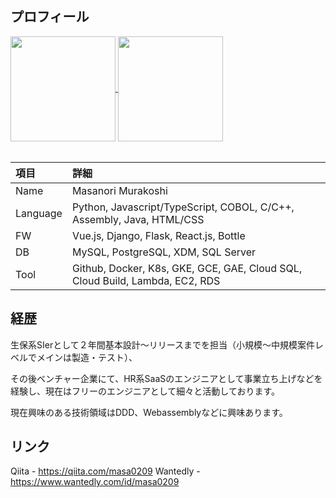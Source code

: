 ## プロフィール

<a href="https://github.com/anuraghazra/github-readme-stats">
  <img height="168" align="center" src="https://github-readme-stats.vercel.app/api?username=masanori0209&show_icons=true&count_private=true&theme=prussian" />
</a>
<a href="https://github.com/anuraghazra/github-readme-stats">
  <img height="168" align="center" src="https://github-readme-stats.vercel.app/api/top-langs/?username=masanori0209&layout=compact&count_private=true&theme=prussian" />
</a>
<br/><br/>

|項目|詳細|
|:-----|:-------------------------------|
|Name|Masanori Murakoshi|
|Language|Python, Javascript/TypeScript, COBOL, C/C++, Assembly, Java, HTML/CSS|
|FW|Vue.js, Django, Flask, React.js, Bottle|
|DB|MySQL, PostgreSQL, XDM, SQL Server|
|Tool|Github, Docker, K8s, GKE, GCE, GAE, Cloud SQL, Cloud Build, Lambda, EC2, RDS|

## 経歴

生保系SIerとして２年間基本設計〜リリースまでを担当（小規模～中規模案件レベルでメインは製造・テスト）、

その後ベンチャー企業にて、HR系SaaSのエンジニアとして事業立ち上げなどを経験し、現在はフリーのエンジニアとして細々と活動しております。

現在興味のある技術領域はDDD、Webassemblyなどに興味あります。

## リンク

Qiita - https://qiita.com/masa0209
Wantedly - https://www.wantedly.com/id/masa0209
